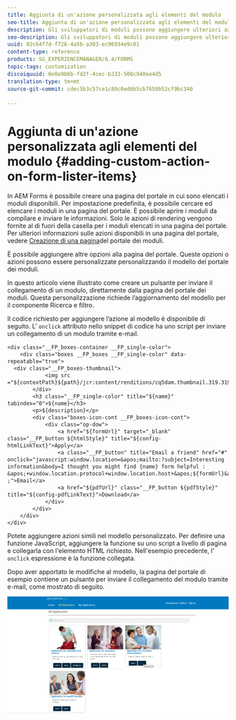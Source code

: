 ```yaml
---
title: Aggiunta di un'azione personalizzata agli elementi del modulo
seo-title: Aggiunta di un'azione personalizzata agli elementi del modulo
description: Gli sviluppatori di moduli possono aggiungere ulteriori azioni all'elenco dei moduli nella pagina del portale dei moduli. Per impostazione predefinita, l'elenco dei moduli consente di accedere al modulo, compilarlo e inviarlo.
seo-description: Gli sviluppatori di moduli possono aggiungere ulteriori azioni all'elenco dei moduli nella pagina del portale dei moduli. Per impostazione predefinita, l'elenco dei moduli consente di accedere al modulo, compilarlo e inviarlo.
uuid: 02c64f7d-f726-4a5b-a303-ec96934e9c01
content-type: reference
products: SG_EXPERIENCEMANAGER/6.4/FORMS
topic-tags: customization
discoiquuid: 0e0a9b6b-fd2f-4cec-b233-500c940ee4d5
translation-type: tm+mt
source-git-commit: cdec5b3c57ce1c80c0ed6b5cb7650b52cf9bc340

---
```



# Aggiunta di un&#39;azione personalizzata agli elementi del modulo {#adding-custom-action-on-form-lister-items}

In AEM Forms è possibile creare una pagina del portale in cui sono elencati i moduli disponibili. Per impostazione predefinita, è possibile cercare ed elencare i moduli in una pagina del portale. È possibile aprire i moduli da compilare e inviare le informazioni. Solo le azioni di rendering vengono fornite al di fuori della casella per i moduli elencati in una pagina del portale. Per ulteriori informazioni sulle azioni disponibili in una pagina del portale, vedere [Creazione di una pagina](/help/forms/using/creating-form-portal-page.md)del portale dei moduli.

È possibile aggiungere altre opzioni alla pagina del portale. Queste opzioni o azioni possono essere personalizzate personalizzando il modello del portale dei moduli.

In questo articolo viene illustrato come creare un pulsante per inviare il collegamento di un modulo, direttamente dalla pagina del portale dei moduli. Questa personalizzazione richiede l’aggiornamento del modello per il componente Ricerca e filtro.

Il codice richiesto per aggiungere l’azione al modello è disponibile di seguito. L&#39; `onclick` attributo nello snippet di codice ha uno script per inviare un collegamento di un modulo tramite e-mail.

```mxml
<div class="__FP_boxes-container __FP_single-color">
    <div class="boxes __FP_boxes __FP_single-color" data-repeatable="true">
  <div class="__FP_boxes-thumbnail">
            <img src ="${contextPath}${path}/jcr:content/renditions/cq5dam.thumbnail.319.319.png">
        </div>
        <h3 class="__FP_single-color" title="${name}" tabindex="0">${name}</h3>
        <p>${description}</p>
        <div class="boxes-icon-cont __FP_boxes-icon-cont">
            <div class="op-dow">
                <a href="${formUrl}" target="_blank" class="__FP_button ${htmlStyle}" title="${config-htmlLinkText}">Apply</a>
                <a class="__FP_button" title="Email a friend" href="#" onclick="javascript:window.location=&apos;mailto:?subject=Interesting information&body=I thought you might find {name} form helpful :  &apos;+window.location.protocol+window.location.host+&apos;${formUrl}&apos; ;">Email</a>
                <a href="${pdfUrl}" class="__FP_button ${pdfStyle}" title="${config-pdfLinkText}">Download</a>
            </div>
        </div>
    </div>
</div>
```

Potete aggiungere azioni simili nel modello personalizzato. Per definire una funzione JavaScript, aggiungere la funzione su uno script a livello di pagina e collegarla con l&#39;elemento HTML richiesto. Nell&#39;esempio precedente, l&#39; `onclick` espressione è la funzione collegata.

Dopo aver apportato le modifiche al modello, la pagina del portale di esempio contiene un pulsante per inviare il collegamento del modulo tramite e-mail, come mostrato di seguito.

![email](assets/email.png)

